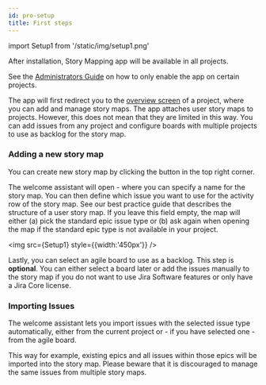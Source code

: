 ```yaml
---
id: pro-setup
title: First steps
---
```


import Setup1 from '/static/img/setup1.png'

After installation, Story Mapping app will be available in 
all projects.

See the [Administrators Guide](./pro-admin-guide) on how to only enable the app on certain projects.

The app will first redirect you to the [overview screen](./overview) of a project, where you can
add and manage story maps. 
The app attaches user story maps to projects. However, this does not mean that they 
are limited in this way. You can add issues from any project and configure boards with 
multiple projects to use as backlog for the story map. 

### Adding a new story map

You can create new story map by clicking the button in the top right corner.

The welcome assistant will open - where you can specify a name for the story map. You can
then define which issue you want to use for the activity row of the story map. See our best practice guide
that describes the structure of a user story map.
If you leave this field empty, the map will either (a) pick the standard epic issue type or (b) ask again
when opening the map if the standard epic type is not available in your project.

<img src={Setup1} style={{width:'450px'}} />

Lastly, you can select an agile board to use as a backlog. This step is **optional**.
You can either select a board later or add the issues manually to the story map if you do not
want to use Jira Software features or only have a Jira Core license.

### Importing Issues

The welcome assistant lets you import issues with the selected issue type automatically, 
either from the current project or - if you have selected one - from the agile board.

This way for example, existing epics and all issues within those epics will be imported into
the story map. Please beware that it is discouraged to manage the same issues from multiple story maps.